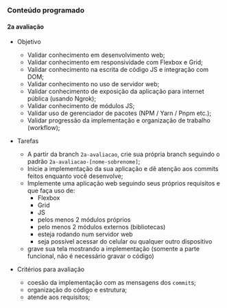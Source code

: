 ### Conteúdo programado
#### 2a avaliação
- Objetivo
  - Validar conhecimento em desenvolvimento web;
  - Validar conhecimento em responsividade com Flexbox e Grid;
  - Validar conhecimento na escrita de código JS e integração com DOM;
  - Validar conhecimento no uso de servidor web;
  - Validar conhecimento de exposição da aplicação para internet pública (usando Ngrok);
  - Validar conhecimento de módulos JS;
  - Validar uso de gerenciador de pacotes (NPM / Yarn / Pnpm etc.);
  - Validar progressão da implementação e organização de trabalho (workflow);

- Tarefas
  - A partir da branch `2a-avaliacao`, crie sua própria branch seguindo o padrão `2a-avaliacao-[nome-sobrenome]`;
  - Inicie a implementação da sua aplicação e dê atenção aos commits feitos enquanto você desenvolve;
  - Implemente uma aplicação web seguindo seus próprios requisitos e que faça uso de:
    - Flexbox
    - Grid
    - JS
    - pelos menos 2 módulos próprios
    - pelo menos 2 módulos externos (bibliotecas)
    - esteja rodando num servidor web
    - seja possível acessar do celular ou qualquer outro dispositivo
  - grave sua tela mostrando a implementação (somente a parte funcional, não é necessário gravar o código)

- Critérios para avaliação
  - coesão da implementação com as mensagens dos `commit`s;
  - organização do código e estrutura;
  - atende aos requisitos;